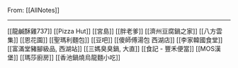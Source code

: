 From:  [[AllNotes]]

---

[[龍鹹酥雞737]]
[[Pizza Hut]]
[[宮島]]
[[胖老爹]]
[[濟州豆腐鍋之家]]
[[八方雲集]]
[[恩花園]]
[[聖瑪利麵包]]
[[豆吧]]
[[傻師傅湯包 西湖店]]
[[李家韓國食堂]]
[[富滿堂豬腳級品, 西湖站]]
[[三媽臭臭鍋, 大直]]
[[食記 - 豐禾便當]]
[[MOS漢堡]]
[[瑪莎廚房]]
[[香池鍋燒烏龍麵小吃]]